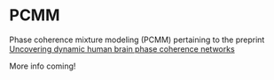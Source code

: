 PCMM
==============================
Phase coherence mixture modeling (PCMM) pertaining to the preprint [Uncovering dynamic human brain phase coherence networks](https://www.biorxiv.org/content/10.1101/2024.11.15.623830v1)

More info coming!
